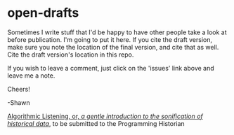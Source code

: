 # open-drafts

Sometimes I write stuff that I'd be happy to have other people take a look at before publication. I'm going to put it here. If you cite the draft version, make sure you note the location of the final version, and cite that as well. Cite the draft version's location in this repo.

If you wish to leave a comment, just click on the 'issues' link above and leave me a note.

Cheers!

-Shawn

[Algorithmic Listening, or, _a gentle introduction to the sonification of historical data_](sonification.md), to be submitted to the Programming Historian
